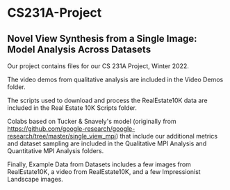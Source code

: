 # CS231A-Project

## Novel View Synthesis from a Single Image: Model Analysis Across Datasets

Our project contains files for our CS 231A Project, Winter 2022. 

The video demos from qualitative analysis are included in the Video Demos folder.

The scripts used to download and process the RealEstate10K data are included in the Real Estate 10K Scripts folder.

Colabs based on Tucker & Snavely's model (originally from https://github.com/google-research/google-research/tree/master/single_view_mpi) that include our additional metrics and dataset sampling are included in the Qualitative MPI Analysis and Quantitative MPI Analysis folders.

Finally, Example Data from Datasets includes a few images from RealEstate10K, a video from RealEstate10K, and a few Impressionist Landscape images.

